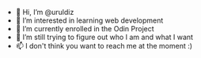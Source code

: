 - 👋 Hi, I’m @uruldiz
- 👀 I’m interested in learning web development
- 🌱 I’m currently enrolled in the Odin Project
- 💞️ I’m still trying to figure out who I am and what I want
- 📫 I don't think you want to reach me at the moment :)

<!---
uruldiz/uruldiz is a ✨ special ✨ repository because its `README.md` (this file) appears on your GitHub profile.
You can click the Preview link to take a look at your changes.
--->
